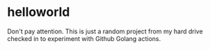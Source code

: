 # helloworld

Don't pay attention.  This is just a random project from my hard drive checked in to experiment with Github Golang actions.

